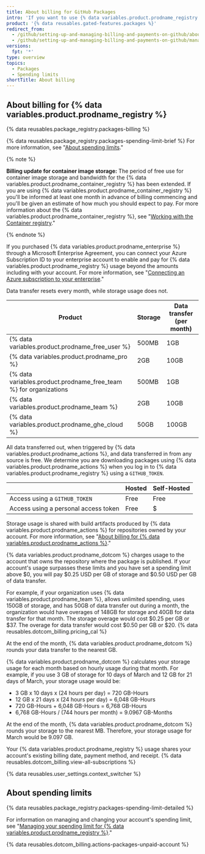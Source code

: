 ```yaml
---
title: About billing for GitHub Packages
intro: 'If you want to use {% data variables.product.prodname_registry %} beyond the storage or data transfer included in your account, you will be billed for additional usage.'
product: '{% data reusables.gated-features.packages %}'
redirect_from:
  - /github/setting-up-and-managing-billing-and-payments-on-github/about-billing-for-github-packages
  - /github/setting-up-and-managing-billing-and-payments-on-github/managing-billing-for-github-packages/about-billing-for-github-packages
versions:
  fpt: '*'
type: overview
topics:
  - Packages
  - Spending limits
shortTitle: About billing
---
```

## About billing for {% data variables.product.prodname_registry %}

{% data reusables.package_registry.packages-billing %}

{% data reusables.package_registry.packages-spending-limit-brief %} For more information, see "[About spending limits](#about-spending-limits)."

{% note %}

**Billing update for container image storage:** The period of free use for container image storage and bandwidth for the {% data variables.product.prodname_container_registry %} has been extended. If you are using {% data variables.product.prodname_container_registry %} you'll be informed at least one month in advance of billing commencing and you'll be given an estimate of how much you should expect to pay. For more information about the {% data variables.product.prodname_container_registry %}, see "[Working with the Container registry](/packages/working-with-a-github-packages-registry/working-with-the-container-registry)."

{% endnote %}

If you purchased {% data variables.product.prodname_enterprise %} through a Microsoft Enterprise Agreement, you can connect your Azure Subscription ID to your enterprise account to enable and pay for {% data variables.product.prodname_registry %} usage beyond the amounts including with your account. For more information, see "[Connecting an Azure subscription to your enterprise](/github/setting-up-and-managing-your-enterprise/connecting-an-azure-subscription-to-your-enterprise)."

Data transfer resets every month, while storage usage does not.

Product | Storage | Data transfer (per month)
------- | ------- | ---------
{% data variables.product.prodname_free_user %} | 500MB | 1GB
{% data variables.product.prodname_pro %} | 2GB | 10GB
{% data variables.product.prodname_free_team %} for organizations | 500MB | 1GB |
{% data variables.product.prodname_team %} | 2GB | 10GB
{% data variables.product.prodname_ghe_cloud %} | 50GB | 100GB

All data transferred out, when triggered by {% data variables.product.prodname_actions %}, and data transferred in from any source is free. We determine you are downloading packages using {% data variables.product.prodname_actions %} when you log in to {% data variables.product.prodname_registry %} using a `GITHUB_TOKEN`.

||Hosted|Self-Hosted|
|-|-|-|
|Access using a `GITHUB_TOKEN`|Free|Free|
|Access using a personal access token|Free|$|

Storage usage is shared with build artifacts produced by {% data variables.product.prodname_actions %} for repositories owned by your account. For more information, see "[About billing for {% data variables.product.prodname_actions %}](/billing/managing-billing-for-github-actions/about-billing-for-github-actions)."

{% data variables.product.prodname_dotcom %} charges usage to the account that owns the repository where the package is published. If your account's usage surpasses these limits and you have set a spending limit above $0, you will pay $0.25 USD per GB of storage and $0.50 USD per GB of data transfer.

For example, if your organization uses {% data variables.product.prodname_team %}, allows unlimited spending, uses 150GB of storage, and has 50GB of data transfer out during a month, the organization would have overages of 148GB for storage and 40GB for data transfer for that month. The storage overage would cost $0.25 per GB or $37. The overage for data transfer would cost $0.50 per GB or $20. {% data reusables.dotcom_billing.pricing_cal %}

At the end of the month, {% data variables.product.prodname_dotcom %} rounds your data transfer to the nearest GB.

{% data variables.product.prodname_dotcom %} calculates your storage usage for each month based on hourly usage during that month. For example, if you use 3 GB of storage for 10 days of March and 12 GB for 21 days of March, your storage usage would be:

- 3 GB x 10 days x (24 hours per day) = 720 GB-Hours
- 12 GB x 21 days x (24 hours per day) = 6,048 GB-Hours
- 720 GB-Hours + 6,048 GB-Hours = 6,768 GB-Hours
- 6,768 GB-Hours / (744 hours per month) = 9.0967 GB-Months

At the end of the month, {% data variables.product.prodname_dotcom %} rounds your storage to the nearest MB. Therefore, your storage usage for March would be 9.097 GB.

Your {% data variables.product.prodname_registry %} usage shares your account's existing billing date, payment method, and receipt. {% data reusables.dotcom_billing.view-all-subscriptions %}

{% data reusables.user_settings.context_switcher %}

## About spending limits

{% data reusables.package_registry.packages-spending-limit-detailed %}

For information on managing and changing your account's spending limit, see "[Managing your spending limit for {% data variables.product.prodname_registry %}](/billing/managing-billing-for-github-packages/managing-your-spending-limit-for-github-packages)."

{% data reusables.dotcom_billing.actions-packages-unpaid-account %}
